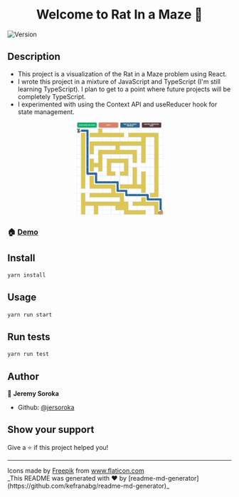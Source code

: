 <h1 align="center">Welcome to Rat In a Maze 👋</h1>
<p>
  <img alt="Version" src="https://img.shields.io/badge/version-0.1.0-blue.svg?cacheSeconds=2592000" />
</p>

## Description
<ul>
  <li>This project is a visualization of the Rat in a Maze problem using React.</li>
  <li>I wrote this project in a mixture of JavaScript and TypeScript (I'm still learning TypeScript). I plan to get to a point where future projects will be completely TypeScript.</li>
  <li>I experimented with using the Context API and useReducer hook for state management.</li>
</ul>

<p align="center">
<img src="./src/images/rat-in-a-maze.PNG" alt="project screenshot" width="40%" height=width/>
</p>

### 🏠 [Demo](http://jersoroka.github.io/rat-in-a-maze-react)

## Install

```sh
yarn install
```

## Usage

```sh
yarn run start
```

## Run tests

```sh
yarn run test
```

## Author

👤 **Jeremy Soroka**

* Github: [@jersoroka](https://github.com/jersoroka)

## Show your support

Give a ⭐️ if this project helped you!

***
<div>Icons made by <a href="https://www.freepik.com" title="Freepik">Freepik</a> from <a href="https://www.flaticon.com/" title="Flaticon">www.flaticon.com</a></div>
_This README was generated with ❤️ by [readme-md-generator](https://github.com/kefranabg/readme-md-generator)_
